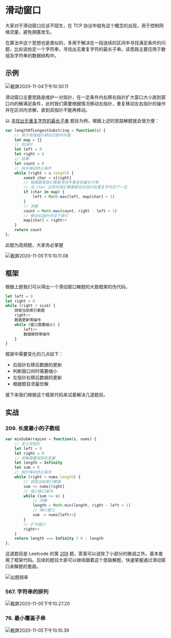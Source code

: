 # 滑动窗口

大家对于滑动窗口应该不陌生，在 TCP 协议中就有这个概念的出现，用于控制网络流量，避免拥塞发生。

在算法中这个思想也是类似的，多用于解决在一段连续的区间中寻找满足条件的问题，比如说给定一个字符串，寻找出无重复字符的最长子串。该思路主要应用于数组及字符串的数据结构中。

## 示例

![截屏2020-11-04下午10.50.11](https://yck-1254263422.cos.ap-shanghai.myqcloud.com/2020/11/04/16045020528651.png)

滑动窗口主要思路是维护一对指针，在一定条件内右移右指针扩大窗口大小直到窗口内的解满足条件，此时我们需要根据情况移动左指针，重复移动左右指针的操作并在区间内求解，直到双指针不能再移动。

以 [寻找出无重复字符的最长子串](https://leetcode-cn.com/problems/longest-substring-without-repeating-characters/) 题目为例，根据上述的思路解题就会很方便：

```js
var lengthOfLongestSubstring = function(s) {
    // 用于存储指针移动过程中的值
    let map = {}
    // 双指针
    let left = 0
    let right = 0
    // 结果
    let count = 0
    // 指针移动终止条件
    while (right < s.length) {
        const char = s[right]
        // 根据题意我们需要寻找不重复的最长子串
        // 当 char 出现时我们需要移动左指针到重复字符的下一位
        if (char in map) {
            left = Math.max(left, map[char] + 1)
        }
        // 求解
        count = Math.max(count, right - left + 1)
        // 移动右指针并存下索引
        map[char] = right++
    }
    return count
};
```

此题为高频题，大家务必掌握

![截屏2020-11-05下午10.11.08](https://yck-1254263422.cos.ap-shanghai.myqcloud.com/2020/11/05/16045863477109.png)


## 框架

根据上题我们可以得出一个滑动窗口解题的大致框架的伪代码，

```js
let left = 0
let right = 0
while (right < size) {
    获取当前索引数据
    right++
    数据更新等操作
    while (窗口需要缩小) {
        left++
        数据移除等操作
    }
}
```

框架中需要变化的几点如下：

- 右指针右移后数据的更新
- 判断窗口何时需要缩小
- 左指针右移后数据的更新
- 根据题目求最优解

接下来我们根据这个框架代码来试着解决几道题目。

## 实战

### 209. 长度最小的子数组

```js
var minSubArrayLen = function(s, nums) {
    // 定义双指针
    let left = 0
    let right = 0
    // 求解需要用到的变量
    let length = Infinity
    let sum = 0
    // 指针移动终止条件
    while (right < nums.length) {
        // 获取当前索引数据
        sum += nums[right]
        // 缩小窗口条件
        while (sum >= s) {
            // 求解
            length = Math.min(length, right - left + 1)
            // 缩小窗口
            sum -= nums[left++]
        }
        // 扩大窗口
        right++
    }
    return length === Infinity ? 0 : length
};
```

这道题目是 Leetcode 的第 [209](https://leetcode-cn.com/problems/minimum-size-subarray-sum/) 题，答案可以说除了小部分的微调之外，基本套用了框架代码。后续的题目大家可以继续跟着这个思路解题，快速掌握通过滑动窗口来解题的套路。

![出题频率](https://yck-1254263422.cos.ap-shanghai.myqcloud.com/2020/11/05/16045849179673.png)

### 567. 字符串的排列

![截屏2020-11-05下午10.27.20](https://yck-1254263422.cos.ap-shanghai.myqcloud.com/2020/11/05/16045864493970.png)


### 76. 最小覆盖子串
![截屏2020-11-05下午10.10.39](https://yck-1254263422.cos.ap-shanghai.myqcloud.com/2020/11/05/16045854473171.png)